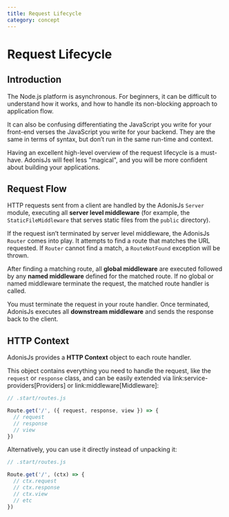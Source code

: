 ```yaml
---
title: Request Lifecycle
category: concept
---
```


# Request Lifecycle

## Introduction

The Node.js platform is asynchronous. For beginners, it can be difficult to understand how it works, and how to handle its non-blocking approach to application flow.

It can also be confusing differentiating the JavaScript you write for your front-end verses the JavaScript you write for your backend. They are the same in terms of syntax, but don’t run in the same run-time and context.

Having an excellent high-level overview of the request lifecycle is a must-have. AdonisJs will feel less "magical", and you will be more confident about building your applications.

## Request Flow

HTTP requests sent from a client are handled by the AdonisJs `Server` module, executing all **server level middleware** (for example, the `StaticFileMiddleware` that serves static files from the `public` directory).

If the request isn’t terminated by server level middleware, the AdonisJs `Router` comes into play. It attempts to find a route that matches the URL requested. If `Router` cannot find a match, a `RouteNotFound` exception will be thrown.

After finding a matching route, all **global middleware** are executed followed by any **named middleware** defined for the matched route. If no global or named middleware terminate the request, the matched route handler is called.

You must terminate the request in your route handler. Once terminated, AdonisJs executes all **downstream middleware** and sends the response back to the client.

## HTTP Context

AdonisJs provides a **HTTP Context** object to each route handler.

This object contains everything you need to handle the request, like the `request` or `response` class, and can be easily extended via link:service-providers[Providers] or link:middleware[Middleware]:

```js
// .start/routes.js

Route.get('/', ({ request, response, view }) => {
  // request
  // response
  // view
})
```

Alternatively, you can use it directly instead of unpacking it:

```js
// .start/routes.js

Route.get('/', (ctx) => {
  // ctx.request
  // ctx.response
  // ctx.view
  // etc
})
```
